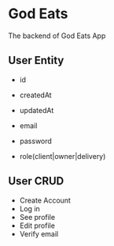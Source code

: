 # God Eats

The backend of God Eats App

## User Entity

- id
- createdAt
- updatedAt

- email
- password
- role(client|owner|delivery)

## User CRUD

- Create Account
- Log in
- See profile
- Edit profile
- Verify email
